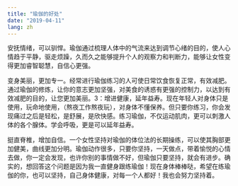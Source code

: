 ```yaml
---
title: "瑜伽的好处"
date: "2019-04-11"
lang: zh
---
```


安抚情绪，可以驯悍。瑜伽通过梳理人体中的气流来达到调节心绪的目的，使人心情趋于平静，驱走烦躁，久而久之能够提升个人的观察力和判断力，能够让女性变得更加睿智聪慧，自信心更强。

变身美丽，更加专一。经常进行瑜伽练习的人可使日常饮食恢复正常，有效减肥。通过瑜伽的修炼，让你的意志更加坚强，对美食的诱惑有更强的控制力，以达到有效减肥的目的，让您更加美丽。3：增进健康，延年益寿。现在年轻人对身体只是使用，玩命地使用，（熬夜工作熬夜玩），对身体不懂保养。但只要你练习，你会发现痛过之后是轻松，是舒展，是欣快感。练习瑜伽，不仅运动肌肉，更可以刺激人体的各个腺体。学会呼吸，更是可以延年益寿。

挺直脊椎，增加自信。一个女性坚持对瑜伽的体位法的长期操练，可以使其胸部更加健美，曲线更加分明。瑜伽动作很多，只要你坚持，一天做点，带着愉悦的心情去做，你一定会发现，也许你别的事情做不好，但瑜伽只要坚持，就会有进步。确实的，想回答这个问题是因为我一直健身跟练瑜伽！现在身体棒棒哒，希望在练瑜伽的你，也可以坚持，自己身体健康，对每一个人都好！我也会努力坚持着。
